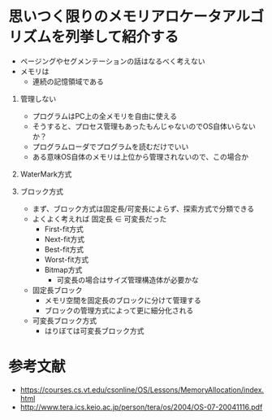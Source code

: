 # 思いつく限りのメモリアロケータアルゴリズムを列挙して紹介する
* ページングやセグメンテーションの話はなるべく考えない
* メモリは
    * 連続の記憶領域である


1. 管理しない
    * プログラムはPC上の全メモリを自由に使える
    * そうすると、プロセス管理もあったもんじゃないのでOS自体いらないか？
    * プログラムローダでプログラムを読むだけでいい
    * ある意味OS自体のメモリは上位から管理されないので、この場合か

2. WaterMark方式

3. ブロック方式
    * まず、ブロック方式は固定長/可変長によらず、探索方式で分類できる
    * よくよく考えれば 固定長 ∈ 可変長だった
        * First-fit方式
        * Next-fit方式
        * Best-fit方式
        * Worst-fit方式
        * Bitmap方式
            * 可変長の場合はサイズ管理構造体が必要かな
    * 固定長ブロック
        * メモリ空間を固定長のブロックに分けて管理する
        * ブロックの管理方式によって更に細分化される
    * 可変長ブロック方式
        * はりぼては可変長ブロック方式

# 参考文献
* https://courses.cs.vt.edu/csonline/OS/Lessons/MemoryAllocation/index.html
* http://www.tera.ics.keio.ac.jp/person/tera/os/2004/OS-07-20041116.pdf
